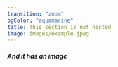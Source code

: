 ```yaml
---
transition: "zoom"
bgColor: "aquamarine"
title: This section is not nested
image: images/example.jpeg
---
```


##### And it has an image

